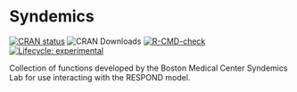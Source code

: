 # Syndemics
  <!-- badges: start -->
  [![CRAN status](https://www.r-pkg.org/badges/version/Syndemics)](https://CRAN.R-project.org/package=Syndemics)
  ![CRAN Downloads](https://cranlogs.r-pkg.org/badges/grand-total/Syndemics)
  [![R-CMD-check](https://github.com/SyndemicsLab/Syndemics/actions/workflows/R-CMD-check.yaml/badge.svg)](https://github.com/SyndemicsLab/Syndemics/actions/workflows/R-CMD-check.yaml)
  [![Lifecycle: experimental](https://img.shields.io/badge/lifecycle-experimental-orange.svg)](https://lifecycle.r-lib.org/articles/stages.html#experimental)
  <!-- badges: end -->
Collection of functions developed by the Boston Medical Center Syndemics Lab for use interacting with the RESPOND model.
